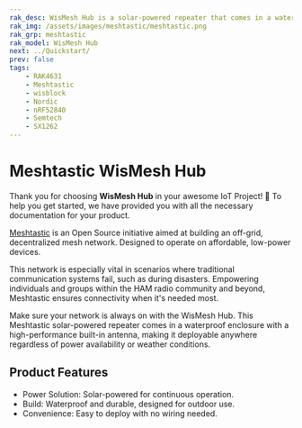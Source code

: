 ```yaml
---
rak_desc: WisMesh Hub is a solar-powered repeater that comes in a waterproof enclosure with a high-performance built-in antenna, making it deployable anywhere regardless of power availability or weather conditions.
rak_img: /assets/images/meshtastic/meshtastic.png
rak_grp: meshtastic
rak_model: WisMesh Hub
next: ../Quickstart/
prev: false
tags:
    - RAK4631
    - Meshtastic
    - wisblock
    - Nordic
    - nRF52840
    - Semtech
    - SX1262
---
```


# Meshtastic WisMesh Hub

Thank you for choosing **WisMesh Hub** in your awesome IoT Project! 🎉 To help you get started, we have provided you with all the necessary documentation for your product.

<a href="https://meshtastic.org/" target="_blank">Meshtastic</a> is an Open Source initiative aimed at building an off-grid, decentralized mesh network. Designed to operate on affordable, low-power devices.

This network is especially vital in scenarios where traditional communication systems fail, such as during disasters. Empowering individuals and groups within the HAM radio community and beyond, Meshtastic ensures connectivity when it's needed most.

Make sure your network is always on with the WisMesh Hub. This Meshtastic solar-powered repeater comes in a waterproof enclosure with a high-performance built-in antenna, making it deployable anywhere regardless of power availability or weather conditions.

## Product Features

- Power Solution: Solar-powered for continuous operation.
- Build: Waterproof and durable, designed for outdoor use.
- Convenience: Easy to deploy with no wiring needed.
